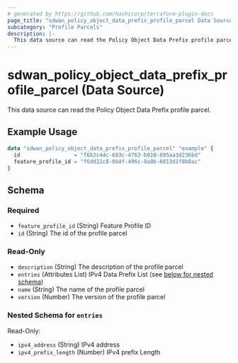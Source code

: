 ```yaml
---
# generated by https://github.com/hashicorp/terraform-plugin-docs
page_title: "sdwan_policy_object_data_prefix_profile_parcel Data Source - terraform-provider-sdwan"
subcategory: "Profile Parcels"
description: |-
  This data source can read the Policy Object Data Prefix profile parcel.
---
```


# sdwan_policy_object_data_prefix_profile_parcel (Data Source)

This data source can read the Policy Object Data Prefix profile parcel.

## Example Usage

```terraform
data "sdwan_policy_object_data_prefix_profile_parcel" "example" {
  id                 = "f6b2c44c-693c-4763-b010-895aa3d236bd"
  feature_profile_id = "f6dd22c8-0b4f-496c-9a0b-6813d1f8b8ac"
}
```

<!-- schema generated by tfplugindocs -->
## Schema

### Required

- `feature_profile_id` (String) Feature Profile ID
- `id` (String) The id of the profile parcel

### Read-Only

- `description` (String) The description of the profile parcel
- `entries` (Attributes List) IPv4 Data Prefix List (see [below for nested schema](#nestedatt--entries))
- `name` (String) The name of the profile parcel
- `version` (Number) The version of the profile parcel

<a id="nestedatt--entries"></a>
### Nested Schema for `entries`

Read-Only:

- `ipv4_address` (String) IPv4 address
- `ipv4_prefix_length` (Number) IPv4 prefix Length
